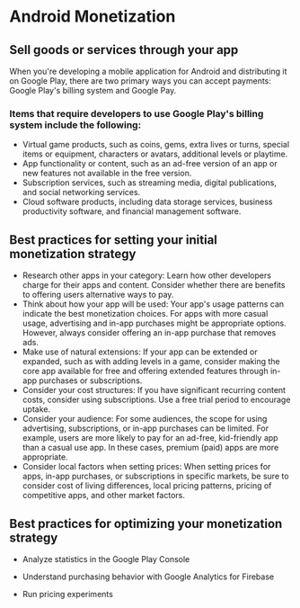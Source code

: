 # Android Monetization


## Sell goods or services through your app                       
When you're developing a mobile application for Android and distributing it on Google Play, there are two primary ways you can accept payments: Google Play's billing system and Google Pay.


### Items that require developers to use Google Play's billing system include the following:

- Virtual game products, such as coins, gems, extra lives or turns, special items or equipment, characters or avatars, additional levels or playtime.
- App functionality or content, such as an ad-free version of an app or new features not available in the free version.
- Subscription services, such as streaming media, digital publications, and social networking services.
- Cloud software products, including data storage services, business productivity software, and financial management software.

## Best practices for setting your initial monetization strategy

- Research other apps in your category: Learn how other developers charge for their apps and content. Consider whether there are benefits to offering users alternative ways to pay.
- Think about how your app will be used: Your app's usage patterns can indicate the best monetization choices. For apps with more casual usage, advertising and in-app purchases might be appropriate options. However, always consider offering an in-app purchase that removes ads.
- Make use of natural extensions: If your app can be extended or expanded, such as with adding levels in a game, consider making the core app available for free and offering extended features through in-app purchases or subscriptions.
- Consider your cost structures: If you have significant recurring content costs, consider using subscriptions. Use a free trial period to encourage uptake.
- Consider your audience: For some audiences, the scope for using advertising, subscriptions, or in-app purchases can be limited. For example, users are more likely to pay for an ad-free, kid-friendly app than a casual use app. In these cases, premium (paid) apps are more appropriate.
- Consider local factors when setting prices: When setting prices for apps, in-app purchases, or subscriptions in specific markets, be sure to consider cost of living differences, local pricing patterns, pricing of competitive apps, and other market factors.


## Best practices for optimizing your monetization strategy

- Analyze statistics in the Google Play Console

- Understand purchasing behavior with Google Analytics for Firebase

- Run pricing experiments

